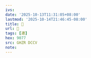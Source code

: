 ```yaml
---
ivs:
date: '2025-10-13T11:31:05+08:00'
lastmod: '2025-10-14T21:46:45-08:00'
title: 󰨏
url: 󰨏
tags: [遷]
hex: 9077
src: GHZR DCCV
note:
---
```

